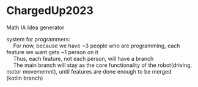 # ChargedUp2023
Math IA Idea generator

system for programmers:  
&emsp; For now, because we have ~3 people who are programming, each feature we want gets ~1 person on it  
&emsp; Thus, each feature, not each person, will have a branch  
&emsp; The main branch will stay as the core functionality of the robot(driving, motor movememnt), until features are done enough to be merged  
(kotlin branch)  

  


